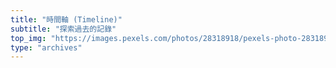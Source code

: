 ```yaml
---
title: "時間軸 (Timeline)"
subtitle: "探索過去的記錄"
top_img: "https://images.pexels.com/photos/28318918/pexels-photo-28318918.jpeg?auto=compress&cs=tinysrgb&w=1260&h=750&dpr=2"
type: "archives"
---
```

